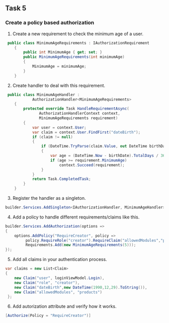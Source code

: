 ## Task 5

###  Create a policy based authorization

1. Create a new requirement to check the minimum age of a user.

```cs
 public class MinimumAgeRequirements : IAuthorizationRequirement
    {
        public int MinimumAge { get; set; }
        public MinimumAgeRequirements(int minimumAge)
        {
            MinimumAge = minimumAge;
        }
    }
```

2. Create handler to deal with this requirement.

```cs
 public class MinimumAgeHandler :
            AuthorizationHandler<MinimumAgeRequirements>
    {
        protected override Task HandleRequirementAsync(
               AuthorizationHandlerContext context,
               MinimumAgeRequirements requirement)
        {
            var user = context.User;
            var claim = context.User.FindFirst("dateBirth");
            if (claim != null)
            {
                if (DateTime.TryParse(claim.Value, out DateTime birthDate))
                {
                    var age = (DateTime.Now - birthDate).TotalDays / 365;
                    if (age >= requirement.MinimumAge)
                        context.Succeed(requirement);
                }
            }
            return Task.CompletedTask;
        }
    }
```

3. Register the handler as a singleton.

```cs
builder.Services.AddSingleton<IAuthorizationHandler, MinimumAgeHandler>();
```

4. Add a policy to handle different requirements/claims like this.

```cs
builder.Services.AddAuthorization(options =>
{
    options.AddPolicy("RequireCreator", policy =>
         policy.RequireRole("creator").RequireClaim("allowedModules","products").
         Requirements.Add(new MinimumAgeRequirements(5)));
});
```

5. Add all claims in your authentication process.

```cs
var claims = new List<Claim>
{
    new Claim("user", loginViewModel.Login),
    new Claim("role", "creator"),
    new Claim("dateBirth",new DateTime(1990,12,29).ToString()),
    new Claim("allowedModules", "products")
 };
```

6. Add autorization attribute and verify how it works.

```cs
[Authorize(Policy = "RequireCreator")]
```
